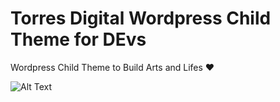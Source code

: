 # Torres Digital Wordpress Child Theme for DEvs
Wordpress Child Theme to Build Arts and Lifes ❤️

![Alt Text](https://github.com/atorresbr/torres-digital-wordpress-child-theme/blob/master/img/child-for-devs.gif)
